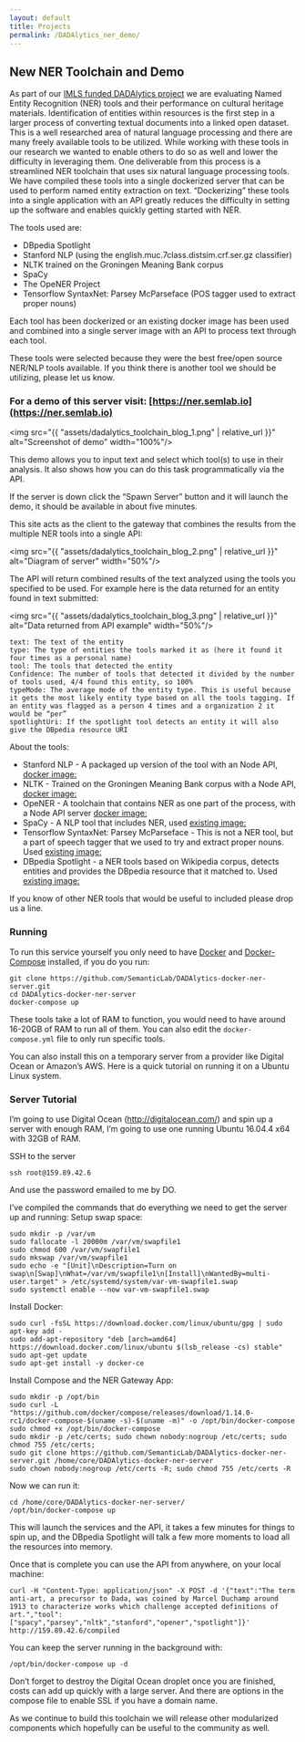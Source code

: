 ```yaml
---
layout: default
title: Projects
permalink: /DADAlytics_ner_demo/
---
```



## New NER Toolchain and Demo
As part of our [IMLS funded DADAlytics project](http://semlab.io/projects) we are evaluating Named Entity Recognition (NER) tools and their performance on cultural heritage materials. Identification of entities within resources is the first step in a larger process of converting textual documents into a linked open dataset. This is a well researched area of natural language processing and there are many freely available tools to be utilized. While working with these tools in our research we wanted to enable others to do so as well and lower the difficulty in leveraging them. One deliverable from this process is a streamlined NER toolchain that uses six natural language processing tools. We have compiled these tools into a single dockerized server that can be used to perform named entity extraction on text. “Dockerizing” these tools into a single application with an API greatly reduces the difficulty in setting up the software and enables quickly getting started with NER.

The tools used are:
* DBpedia Spotlight
* Stanford NLP (using the english.muc.7class.distsim.crf.ser.gz classifier)
* NLTK trained on the Groningen Meaning Bank corpus
* SpaCy
* The OpeNER Project
* Tensorflow SyntaxNet: Parsey McParseface (POS tagger used to extract proper nouns)

Each tool has been dockerized or an existing docker image has been used and combined into a single server image with an API to process text through each tool.

These tools were selected because they were the best free/open source NER/NLP tools available. If you think there is another tool we should be utilizing, please let us know.

### For a demo of this server visit: [https://ner.semlab.io](https://ner.semlab.io)

<img src="{{ "assets/dadalytics_toolchain_blog_1.png" | relative_url }}" alt="Screenshot of demo" width="100%"/>

This demo allows you to input text and select which tool(s) to use in their analysis. It also shows how you can do this task programmatically via the API.

If the server is down click the “Spawn Server” button and it will launch the demo, it should be available in about five minutes. 

This site acts as the client to the gateway that combines the results from the multiple NER tools into a single API:

<img src="{{ "assets/dadalytics_toolchain_blog_2.png" | relative_url }}" alt="Diagram of server" width="50%"/>

The API will return combined results of the text analyzed using the tools you specified to be used. For example here is the data returned for an entity found in text submitted:

<img src="{{ "assets/dadalytics_toolchain_blog_3.png" | relative_url }}" alt="Data returned from API example" width="50%"/>


```
text: The text of the entity
type: The type of entities the tools marked it as (here it found it four times as a personal name)
tool: The tools that detected the entity
Confidence: The number of tools that detected it divided by the number of tools used, 4/4 found this entity, so 100%
typeMode: The average mode of the entity type. This is useful because it gets the most likely entity type based on all the tools tagging. If an entity was flagged as a person 4 times and a organization 2 it would be “per”
spotlightUri: If the spotlight tool detects an entity it will also give the DBpedia resource URI
```

About the tools:
* Stanford NLP - A packaged up version of the tool with an Node API, [docker image:](https://hub.docker.com/r/semlab/dadalytics-stanford-ner/)
* NLTK - Trained on the Groningen Meaning Bank corpus with a Node API, [docker image:](https://hub.docker.com/r/semlab/dadalytics-nltk/)
* OpeNER - A toolchain that contains NER as one part of the process, with a Node API server [docker image:](https://hub.docker.com/r/semlab/dadalytics-opener/)
* SpaCy - A NLP tool that includes NER, used [existing image:](https://hub.docker.com/r/jgontrum/spacyapi/)
* Tensorflow SyntaxNet: Parsey McParseface - This is not a NER tool, but a part of speech tagger that we used to try and extract proper nouns. Used [existing image:](https://hub.docker.com/r/jesdoit/parsey-server/)
* DBpedia Spotlight - a NER tools based on Wikipedia corpus, detects entities and provides the DBpedia resource that it matched to. Used [existing image:](https://hub.docker.com/r/dbpedia/spotlight-english/)

If you know of other NER tools that would be useful to included please drop us a line.

### Running

To run this service yourself you only need to have [Docker](https://www.docker.com/) and [Docker-Compose](https://docs.docker.com/compose/) installed, if you do you run:
```
git clone https://github.com/SemanticLab/DADAlytics-docker-ner-server.git
cd DADAlytics-docker-ner-server
docker-compose up
```

These tools take a lot of RAM to function, you would need to have around 16-20GB of RAM to run all of them. You can also edit the `docker-compose.yml` file to only run specific tools.

You can also install this on a temporary server from a provider like Digital Ocean or Amazon’s AWS. Here is a quick tutorial on running it on a Ubuntu Linux system.

### Server Tutorial

I’m going to use Digital Ocean (http://digitalocean.com/) and spin up a server with enough RAM, I’m going to use one running Ubuntu 16.04.4 x64 with 32GB of RAM.

SSH to the server
```
ssh root@159.89.42.6
```
And use the password emailed to me by DO.

I’ve compiled the commands that do everything we need to get the server up and running:
Setup swap space:
```
sudo mkdir -p /var/vm
sudo fallocate -l 20000m /var/vm/swapfile1
sudo chmod 600 /var/vm/swapfile1
sudo mkswap /var/vm/swapfile1
sudo echo -e "[Unit]\nDescription=Turn on swap\n[Swap]\nWhat=/var/vm/swapfile1\n[Install]\nWantedBy=multi-user.target" > /etc/systemd/system/var-vm-swapfile1.swap
sudo systemctl enable --now var-vm-swapfile1.swap
```
Install Docker:
```
sudo curl -fsSL https://download.docker.com/linux/ubuntu/gpg | sudo apt-key add -
sudo add-apt-repository "deb [arch=amd64] https://download.docker.com/linux/ubuntu $(lsb_release -cs) stable"
sudo apt-get update
sudo apt-get install -y docker-ce
```

Install Compose and the NER Gateway App:
```
sudo mkdir -p /opt/bin
sudo curl -L "https://github.com/docker/compose/releases/download/1.14.0-rc1/docker-compose-$(uname -s)-$(uname -m)" -o /opt/bin/docker-compose
sudo chmod +x /opt/bin/docker-compose
sudo mkdir -p /etc/certs; sudo chown nobody:nogroup /etc/certs; sudo chmod 755 /etc/certs;
sudo git clone https://github.com/SemanticLab/DADAlytics-docker-ner-server.git /home/core/DADAlytics-docker-ner-server
sudo chown nobody:nogroup /etc/certs -R; sudo chmod 755 /etc/certs -R
```

Now we can run it:
```
cd /home/core/DADAlytics-docker-ner-server/
/opt/bin/docker-compose up
```

This will launch the services and the API, it takes a few minutes for things to spin up, and the DBpedia Spotlight will talk a few more moments to load all the resources into memory.

Once that is complete you can use the API from anywhere, on your local machine:
```
curl -H "Content-Type: application/json" -X POST -d '{"text":"The term anti-art, a precursor to Dada, was coined by Marcel Duchamp around 1913 to characterize works which challenge accepted definitions of art.","tool":["spacy","parsey","nltk","stanford","opener","spotlight"]}' http://159.89.42.6/compiled
```

You can keep the server running in the background with:
```
/opt/bin/docker-compose up -d
```
Don’t forget to destroy the Digital Ocean droplet once you are finished, costs can add up quickly with a large server. And there are options in the compose file to enable SSL if you have a domain name.

As we continue to build this toolchain we will release other modularized components which hopefully can be useful to the community as well.


 


